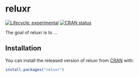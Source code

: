 
<!-- README.md is generated from README.Rmd. Please edit that file -->

# reluxr

<!-- badges: start -->

[![Lifecycle:
experimental](https://img.shields.io/badge/lifecycle-experimental-orange.svg)](https://lifecycle.r-lib.org/articles/stages.html#experimental)
[![CRAN
status](https://www.r-pkg.org/badges/version/reluxr)](https://CRAN.R-project.org/package=reluxr)
<!-- badges: end -->

The goal of reluxr is to …

## Installation

You can install the released version of reluxr from
[CRAN](https://CRAN.R-project.org) with:

``` r
install.packages("reluxr")
```
